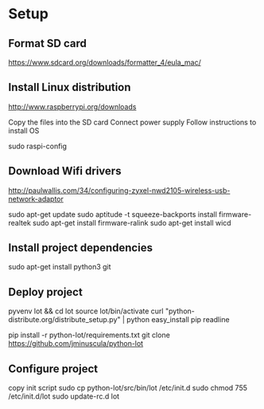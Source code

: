 # Setup

## Format SD card

https://www.sdcard.org/downloads/formatter_4/eula_mac/

## Install Linux distribution

http://www.raspberrypi.org/downloads

Copy the files into the SD card
Connect power supply
Follow instructions to install OS

sudo raspi-config

## Download Wifi drivers

http://paulwallis.com/34/configuring-zyxel-nwd2105-wireless-usb-network-adaptor

sudo apt-get update
sudo aptitude -t squeeze-backports install firmware-realtek
sudo apt-get install firmware-ralink
sudo apt-get install wicd

## Install project dependencies

sudo apt-get install python3 git

## Deploy project

pyvenv lot && cd lot
source lot/bin/activate
curl "python-distribute.org/distribute_setup.py" | python
easy_install pip readline

pip install -r python-lot/requirements.txt
git clone https://github.com/jminuscula/python-lot

## Configure project

copy init script
sudo cp python-lot/src/bin/lot /etc/init.d
sudo chmod 755 /etc/init.d/lot
sudo update-rc.d lot
